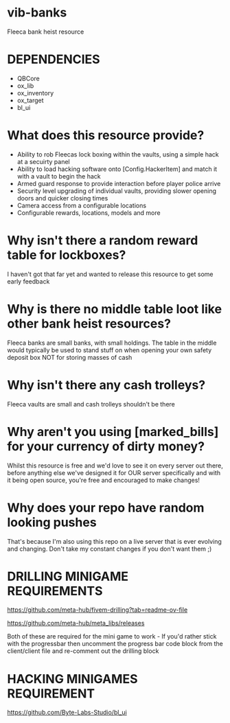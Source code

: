 # vib-banks
Fleeca bank heist resource

# DEPENDENCIES

- QBCore
- ox_lib
- ox_inventory
- ox_target
- bl_ui

# What does this resource provide?

- Ability to rob Fleecas lock boxing within the vaults, using a simple hack at a secuirty panel
- Ability to load hacking software onto [Config.HackerItem] and match it with a vault to begin the hack
- Armed guard response to provide interaction before player police arrive
- Security level upgrading of individual vaults, providing slower opening doors and quicker closing times
- Camera access from a configurable locations
- Configurable rewards, locations, models and more

# Why isn't there a random reward table for lockboxes?

I haven't got that far yet and wanted to release this resource to get some early feedback

# Why is there no middle table loot like other bank heist resources?

Fleeca banks are small banks, with small holdings. The table in the middle would typically be used to stand stuff on when opening your own safety deposit box NOT for storing masses of cash

# Why isn't there any cash trolleys?

Fleeca vaults are small and cash trolleys shouldn't be there

# Why aren't you using [marked_bills] for your currency of dirty money?

Whilst this resource is free and we'd love to see it on every server out there, before anything else we've designed it for OUR server specifically and with it being open source, you're free and encouraged to make changes!

# Why does your repo have random looking pushes

That's because I'm also using this repo on a live server that is ever evolving and changing. Don't take my constant changes if you don't want them ;)

# DRILLING MINIGAME REQUIREMENTS

https://github.com/meta-hub/fivem-drilling?tab=readme-ov-file

https://github.com/meta-hub/meta_libs/releases

Both of these are required for the mini game to work - If you'd rather stick with the progressbar then uncomment the progress bar code block from the client/client file and re-comment out the drilling block

# HACKING MINIGAMES REQUIREMENT

https://github.com/Byte-Labs-Studio/bl_ui